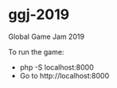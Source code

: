 # ggj-2019
Global Game Jam 2019


To run the game:
- php -S localhost:8000
- Go to http://localhost:8000
